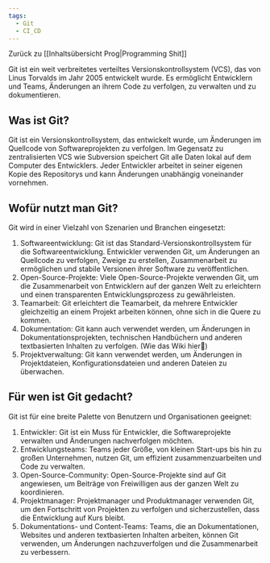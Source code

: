 ```yaml
---
tags:
  - Git
  - CI_CD
---
```

Zurück zu [[Inhaltsübersicht Prog|Programming Shit]]

Git ist ein weit verbreitetes verteiltes Versionskontrollsystem (VCS), das von Linus Torvalds im Jahr 2005 entwickelt wurde. Es ermöglicht Entwicklern und Teams, Änderungen an ihrem Code zu verfolgen, zu verwalten und zu dokumentieren.

## Was ist Git?

Git ist ein Versionskontrollsystem, das entwickelt wurde, um Änderungen im Quellcode von Softwareprojekten zu verfolgen. Im Gegensatz zu zentralisierten VCS wie Subversion speichert Git alle Daten lokal auf dem Computer des Entwicklers. Jeder Entwickler arbeitet in seiner eigenen Kopie des Repositorys und kann Änderungen unabhängig voneinander vornehmen.

## Wofür nutzt man Git?

Git wird in einer Vielzahl von Szenarien und Branchen eingesetzt:

1. Softwareentwicklung: Git ist das Standard-Versionskontrollsystem für die Softwareentwicklung. Entwickler verwenden Git, um Änderungen an Quellcode zu verfolgen, Zweige zu erstellen, Zusammenarbeit zu ermöglichen und stabile Versionen ihrer Software zu veröffentlichen.
2. Open-Source-Projekte: Viele Open-Source-Projekte verwenden Git, um die Zusammenarbeit von Entwicklern auf der ganzen Welt zu erleichtern und einen transparenten Entwicklungsprozess zu gewährleisten.
3. Teamarbeit: Git erleichtert die Teamarbeit, da mehrere Entwickler gleichzeitig an einem Projekt arbeiten können, ohne sich in die Quere zu kommen. 
4. Dokumentation: Git kann auch verwendet werden, um Änderungen in Dokumentationsprojekten, technischen Handbüchern und anderen textbasierten Inhalten zu verfolgen. (Wie das Wiki hier🙂)
5. Projektverwaltung: Git kann verwendet werden, um Änderungen in Projektdateien, Konfigurationsdateien und anderen Dateien zu überwachen.

## Für wen ist Git gedacht?

Git ist für eine breite Palette von Benutzern und Organisationen geeignet:

1. Entwickler: Git ist ein Muss für Entwickler, die Softwareprojekte verwalten und Änderungen nachverfolgen möchten.
2. Entwicklungsteams: Teams jeder Größe, von kleinen Start-ups bis hin zu großen Unternehmen, nutzen Git, um effizient zusammenzuarbeiten und Code zu verwalten.
3. Open-Source-Community: Open-Source-Projekte sind auf Git angewiesen, um Beiträge von Freiwilligen aus der ganzen Welt zu koordinieren.
4. Projektmanager: Projektmanager und Produktmanager verwenden Git, um den Fortschritt von Projekten zu verfolgen und sicherzustellen, dass die Entwicklung auf Kurs bleibt.
5. Dokumentations- und Content-Teams: Teams, die an Dokumentationen, Websites und anderen textbasierten Inhalten arbeiten, können Git verwenden, um Änderungen nachzuverfolgen und die Zusammenarbeit zu verbessern.
 